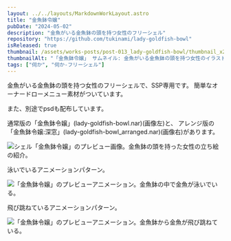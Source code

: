 ```yaml
---
layout: ../../layouts/MarkdownWorkLayout.astro
title: "金魚鉢令嬢"
pubDate: "2024-05-02"
description: "金魚がいる金魚鉢の頭を持つ女性のフリーシェル"
repository: "https://github.com/tukinami/lady-goldfish-bowl"
isReleased: true
thumbnail: /assets/works-posts/post-013_lady-goldfish-bowl/thumbnail_x256.png
thumbnailAlt: "「金魚鉢令嬢」 サムネイル: 金魚がいる金魚鉢の頭を持つ女性のイラスト。"
tags: ["伺か", "伺か-フリーシェル"]
---
```


金魚がいる金魚鉢の頭を持つ女性のフリーシェルで、SSP専用です。
簡単なオーナードローメニュー素材がついています。

また、別途でpsdも配布しています。

通常版の「金魚鉢令嬢」(lady-goldfish-bowl.nar)(画像左)と、
アレンジ版の「金魚鉢令嬢:深窓」(lady-goldfish-bowl_arranged.nar)(画像右)があります。

![シェル「金魚鉢令嬢」のプレビュー画像。金魚鉢の頭を持った女性の立ち絵の紹介。](/assets/works-posts/post-013_lady-goldfish-bowl/pr.png)

泳いでいるアニメーションパターン。

![「金魚鉢令嬢」のプレビューアニメーション。金魚鉢の中で金魚が泳いでいる。](/assets/works-posts/post-013_lady-goldfish-bowl/preview_animation_normal.gif)

飛び跳ねているアニメーションパターン。

![「金魚鉢令嬢」のプレビューアニメーション。金魚鉢から金魚が飛び跳ねている。](/assets/works-posts/post-013_lady-goldfish-bowl/preview_animation_jump.gif)